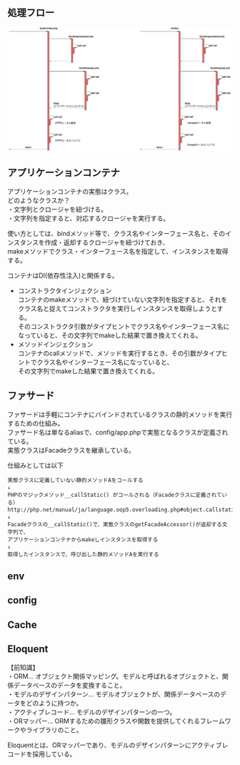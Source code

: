 ## 処理フロー

![Laravel](/picture/Laravel.png "Laravel")

## アプリケーションコンテナ
アプリケーションコンテナの実態はクラス。  
どのようなクラスか？  
・文字列とクロージャを紐づける。  
・文字列を指定すると、対応するクロージャを実行する。  
  
使い方としては、bindメソッド等で、クラス名やインターフェース名と、そのインスタンスを作成・返却するクロージャを紐づけておき、  
makeメソッドでクラス・インターフェース名を指定して、インスタンスを取得する。  
  
コンテナはDI(依存性注入)と関係する。  
- コンストラクタインジェクション  
コンテナのmakeメソッドで、紐づけていない文字列を指定すると、それをクラス名と捉えてコンストラクタを実行しインスタンスを取得しようとする。  
そのコンストラクタ引数がタイプヒントでクラス名やインターフェース名になっていると、その文字列でmakeした結果で置き換えてくれる。  
- メソッドインジェクション  
コンテナのcallメソッドで、メソッドを実行するとき、その引数がタイプヒントでクラス名やインターフェース名になっていると、  
その文字列でmakeした結果で置き換えてくれる。  
  
  
## ファサード  
ファサードは手軽にコンテナにバインドされているクラスの静的メソッドを実行するための仕組み。  
ファサード名は単なるaliasで、config/app.phpで実態となるクラスが定義されている。  
実態クラスはFacadeクラスを継承している。  
  
仕組みとしては以下  
```  
実態クラスに定義していない静的メソッドAをコールする  
↓  
PHPのマジックメソッド__callStatic() がコールされる（Facadeクラスに定義されている）  
http://php.net/manual/ja/language.oop5.overloading.php#object.callstatic  
↓  
Facadeクラスの__callStatic()で、実態クラスのgetFacadeAccessor()が返却する文字列で、  
アプリケーションコンテナからmakeしインスタンスを取得する  
↓  
取得したインスタンスで、呼び出した静的メソッドAを実行する  
```  

## env

## config

## Cache

## Eloquent
【前知識】  
・ORM... オブジェクト関係マッピング。モデルと呼ばれるオブジェクトと、関係データベースのデータを変換すること。  
・モデルのデザインパターン... モデルオブジェクトが、関係データベースのデータをどのように持つか。  
・アクティブレコード... モデルのデザインパターンの一つ。  
・ORマッパー... ORMするための雛形クラスや関数を提供してくれるフレームワークやライブラリのこと。  

Eloquentとは、ORマッパーであり、モデルのデザインパターンにアクティブレコードを採用している。  








